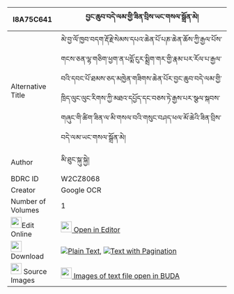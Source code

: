 |I8A75C641|བྱང་ཆུབ་བདེ་ལམ་གྱི་ཟིན་བྲིས་ཡང་གསལ་སྒྲོན་མེ། 
| --- | --- 
|Alternative Title |མེ་བྱ་ལོ་ཁྱབ་བདག་རྡོ་རྗེ་སེམས་དཔའ་ཆེན་པོ་པཎ་ཆེན་ཆོས་ཀྱི་རྒྱལ་པོས་གངས་ཅན་ལྷ་གཅིག་ཕྱག་ན་པདྨོ་ངུར་སྨྲིག་གར་གྱི་རྣམ་པར་རོལ་པ་རྒྱལ་བའི་དབང་པོ་ཐམས་ཅད་མཁྱེན་གཟིགས་ཆེན་པོར་བྱང་ཆུབ་བདེ་ལམ་གྱི་ཁྲིད་ལུང་ལུང་རིགས་ཀྱི་མཐའ་དཔྱོད་དང་བཅས་ཏེ་རྒྱས་པར་སྩལ་སྐབས་གཞུང་གི་ཚིག་ཟིན་ལ་མི་གསལ་བའི་གསུང་བཤད་ཕལ་མོ་ཆེའི་ཟིན་བྲིས་བདེ་ལམ་ཡང་གསལ་སྒྲོན་མེ།
|Author| མི་ཐུང་སྐུ་སྐྱེ།
|BDRC ID | W2CZ8068
|Creator | Google OCR
|Number of Volumes| 1
|<img width="25" src="https://img.icons8.com/color/25/000000/edit-property.png">Edit Online| [<img width="25" src="https://avatars.githubusercontent.com/u/45091458?s=200&v=4"> Open in Editor](http://editor.openpecha.org/I8A75C641)
|<img width="25" src="https://img.icons8.com/fluent/48/000000/download-2.png"/>  Download | [![](https://img.icons8.com/color/20/000000/txt.png)Plain Text](https://github.com/Openpecha/I8A75C641/releases/download/v1/changchub_de_lam_gyi_zindri_ya_plain_I8A75C641.zip), [![](https://img.icons8.com/color/20/000000/txt.png)Text with Pagination](https://github.com/Openpecha/I8A75C641/releases/download/v1/changchub_de_lam_gyi_zindri_ya_pages_I8A75C641.zip)
|<img width="25" src="https://img.icons8.com/plasticine/100/000000/pictures-folder.png"/>  Source Images | [<img width="25" src="https://library.bdrc.io/icons/BUDA-small.svg"> Images of text file open in BUDA](https://library.bdrc.io/show/bdr:W2CZ8068)